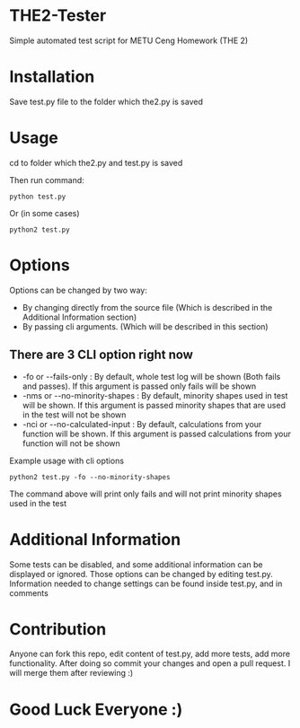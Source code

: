 # THE2-Tester
Simple automated test script for METU Ceng Homework (THE 2)

# Installation
Save test.py file to the folder which the2.py is saved

# Usage
cd to folder which the2.py and test.py is saved

Then run command: 
```
python test.py 
```
Or (in some cases)
```
python2 test.py 
```

# Options
Options can be changed by two way:
- By changing directly from the source file (Which is described in the Additional Information section)
- By passing cli arguments. (Which will be described in this section)

## There are 3 CLI option right now
- -fo or --fails-only : By default, whole test log will be shown (Both fails and passes). If this argument is passed only fails will be shown
- -nms or --no-minority-shapes : By default, minority shapes used in test will be shown. If this argument is passed minority shapes that are used in the test will not be shown 
- -nci or --no-calculated-input : By default, calculations from your function will be shown. If this argument is passed calculations from your function will not be shown 

Example usage with cli options
```
python2 test.py -fo --no-minority-shapes
```
The command above will print only fails and will not print minority shapes used in the test

# Additional Information
Some tests can be disabled, and some additional information can be displayed or ignored. Those options can be changed by editing test.py. Information needed to change settings can be found inside test.py, and in comments

# Contribution
Anyone can fork this repo, edit content of test.py, add more tests, add more functionality. After doing so commit your changes and open a pull request. I will merge them after reviewing :)

# Good Luck Everyone :)

